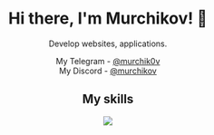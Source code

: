 <h1 align="center">Hi there, I'm Murchikov! 👋</h1>

<p align="center">
  Develop websites, applications.
</p>

<p align="center">
  My Telegram - <a href="https://t.me/Murchik0v/">@murchik0v</a>
  <br/>
  My Discord - <a href="https://discord.com/users/1175785170482233344/">@murchikov</a>
  
</p>

<h2 align="center">My skills</h2>
<p align="center">
  <a href="#">
    <img src="https://skillicons.dev/icons?i=git,githubactions,js,ts,pnpm,nodejs,tailwindcss,docker,nginx,linux,windows,cloudflare,workers&perline=10">
  </a>
</p>
